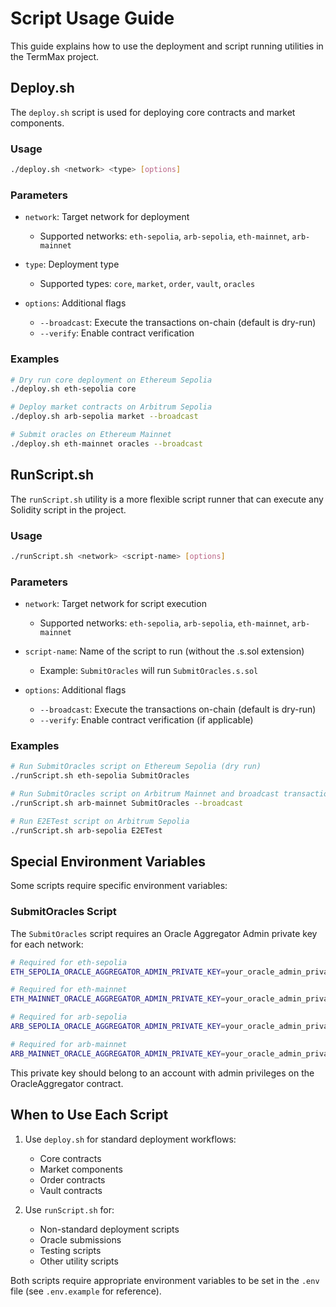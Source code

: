 # Script Usage Guide

This guide explains how to use the deployment and script running utilities in the TermMax project.

## Deploy.sh

The `deploy.sh` script is used for deploying core contracts and market components.

### Usage

```bash
./deploy.sh <network> <type> [options]
```

### Parameters

- `network`: Target network for deployment
  - Supported networks: `eth-sepolia`, `arb-sepolia`, `eth-mainnet`, `arb-mainnet`
  
- `type`: Deployment type
  - Supported types: `core`, `market`, `order`, `vault`, `oracles`
  
- `options`: Additional flags
  - `--broadcast`: Execute the transactions on-chain (default is dry-run)
  - `--verify`: Enable contract verification

### Examples

```bash
# Dry run core deployment on Ethereum Sepolia
./deploy.sh eth-sepolia core

# Deploy market contracts on Arbitrum Sepolia
./deploy.sh arb-sepolia market --broadcast

# Submit oracles on Ethereum Mainnet
./deploy.sh eth-mainnet oracles --broadcast
```

## RunScript.sh

The `runScript.sh` utility is a more flexible script runner that can execute any Solidity script in the project.

### Usage

```bash
./runScript.sh <network> <script-name> [options]
```

### Parameters

- `network`: Target network for script execution
  - Supported networks: `eth-sepolia`, `arb-sepolia`, `eth-mainnet`, `arb-mainnet`
  
- `script-name`: Name of the script to run (without the .s.sol extension)
  - Example: `SubmitOracles` will run `SubmitOracles.s.sol`
  
- `options`: Additional flags
  - `--broadcast`: Execute the transactions on-chain (default is dry-run)
  - `--verify`: Enable contract verification (if applicable)

### Examples

```bash
# Run SubmitOracles script on Ethereum Sepolia (dry run)
./runScript.sh eth-sepolia SubmitOracles

# Run SubmitOracles script on Arbitrum Mainnet and broadcast transactions
./runScript.sh arb-mainnet SubmitOracles --broadcast

# Run E2ETest script on Arbitrum Sepolia 
./runScript.sh arb-sepolia E2ETest
```

## Special Environment Variables

Some scripts require specific environment variables:

### SubmitOracles Script

The `SubmitOracles` script requires an Oracle Aggregator Admin private key for each network:

```bash
# Required for eth-sepolia
ETH_SEPOLIA_ORACLE_AGGREGATOR_ADMIN_PRIVATE_KEY=your_oracle_admin_private_key_here

# Required for eth-mainnet
ETH_MAINNET_ORACLE_AGGREGATOR_ADMIN_PRIVATE_KEY=your_oracle_admin_private_key_here

# Required for arb-sepolia
ARB_SEPOLIA_ORACLE_AGGREGATOR_ADMIN_PRIVATE_KEY=your_oracle_admin_private_key_here

# Required for arb-mainnet
ARB_MAINNET_ORACLE_AGGREGATOR_ADMIN_PRIVATE_KEY=your_oracle_admin_private_key_here
```

This private key should belong to an account with admin privileges on the OracleAggregator contract.

## When to Use Each Script

1. Use `deploy.sh` for standard deployment workflows:
   - Core contracts 
   - Market components
   - Order contracts
   - Vault contracts

2. Use `runScript.sh` for:
   - Non-standard deployment scripts
   - Oracle submissions
   - Testing scripts
   - Other utility scripts

Both scripts require appropriate environment variables to be set in the `.env` file (see `.env.example` for reference). 